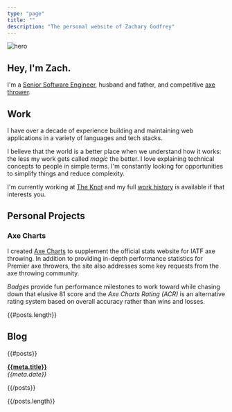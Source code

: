 ```yaml
---
type: "page"
title: ""
description: "The personal website of Zachary Godfrey"
---
```


![hero](data:image/jpg;base64,{{>hero}})

## Hey, I'm Zach.

I'm a [Senior Software Engineer](#work), husband and father, and competitive [axe thrower](https://axescores.com/player/1207260).

## Work

I have over a decade of experience building and maintaining web applications in a variety of languages and tech stacks.

I believe that the world is a better place when we understand how it works: the less my work gets called *magic* the better. I love explaining technical concepts to people in simple terms. I'm constantly looking for opportunities to simplify things and reduce complexity.

I'm currently working at [The Knot](https://www.theknot.com) and my full [work history](/work) is available if that interests you.

## Personal Projects

### Axe Charts

I created [Axe Charts](https://axecharts.com) to supplement the official stats website for IATF axe throwing. In addition to providing in-depth performance statistics for Premier axe throwers, the site also addresses some key requests from the axe throwing community.

*Badges* provide fun performance milestones to work toward while chasing down that elusive 81 score and the *Axe Charts Rating (ACR)* is an alternative rating system based on overall accuracy rather than wins and losses.

{{#posts.length}}

## Blog

{{#posts}}

**[{{meta.title}}](/{{{uri}}})**\
*{{meta.date}}*

{{/posts}}

{{/posts.length}}
